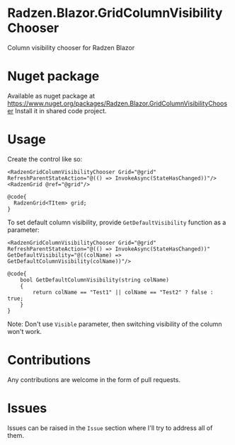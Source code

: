 # Radzen.Blazor.GridColumnVisibilityChooser
Column visibility chooser for Radzen Blazor

# Nuget package
Available as nuget package at https://www.nuget.org/packages/Radzen.Blazor.GridColumnVisibilityChooser
Install it in shared code project.

# Usage

Create the control like so:

    <RadzenGridColumnVisibilityChooser Grid="@grid" RefreshParentStateAction="@(() => InvokeAsync(StateHasChanged))"/>
    <RadzenGrid @ref="@grid"/>

    @code{
      RadzenGrid<TItem> grid;
    }

To set default column visibility, provide `GetDefaultVisibility` function as a parameter:

    <RadzenGridColumnVisibilityChooser Grid="@grid" RefreshParentStateAction="@(() => InvokeAsync(StateHasChanged))" GetDefaultVisibility="@((colName) => GetDefaultColumnVisibility(colName))"/>
    
    @code{
        bool GetDefaultColumnVisibility(string colName)
        {
            return colName == "Test1" || colName == "Test2" ? false : true;
        }
    }
    
 Note: Don't use `Visible` parameter, then switching visibility of the column won't work.

# Contributions

Any contributions are welcome in the form of pull requests.

# Issues

Issues can be raised in the `Issue` section where I'll try to address all of them.
